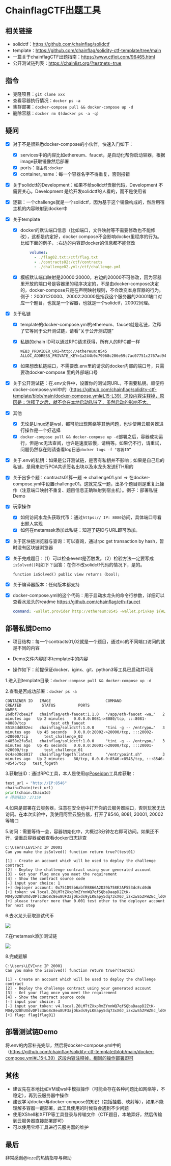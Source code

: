 # ChainflagCTF出题工具

## 相关链接

- solidctf：https://github.com/chainflag/solidctf
- template：https://github.com/chainflag/solidity-ctf-template/tree/main
- 一篇关于chainflagCTF出题指南：https://www.ctfiot.com/96465.html
- 公开测试链列表：https://chainlist.org/?testnets=true

## 指令

- 克隆项目：`git clone xxx`
- 查看容器执行情况：`docker ps -a`
- 集群部署：`docker-compose pull && docker-compose up -d`
- 删除容器：`docker rm $(docker ps -a -q)`

## 疑问

- [x] 对于不是很熟悉docker-compose的小伙伴，快速入门如下：

  - [x] services中的内容比如ethereum、faucet，是自动化帮你启动容器，根据image获取镜像然后部署
  - [x] ports：`宿主机:docker`
  - [x] container_name：每一个容器名字不得重复，否则报错

- [x] 关于solidctf的Development：如果不给solidctf贡献代码，Development 不需要关心。Development 是给开发solidctf的人看的，而不是使用者

- [x] 逻辑：一个challenge就是一个solidctf，因为基于这个镜像构成的，然后用宿主机的内容映射到docker中

- [x] 关于template

  - [x] docker的默认端口信息（比如端口，文件映射等不需要修改也不能修改），这都是约定好，docker compose不会影响docker里程序的行为。比如下面的例子，`:`右边的内容即docker的信息都不能修改

    ```yml
        volumes:
          - ./flag02.txt:/ctf/flag.txt
          - ./contracts02:/ctf/contracts
          - ./challenge02.yml:/ctf/challenge.yml
    ```

  - [x] 模板默认端口映射是20000:20000，右边的20000不可修改，因为容器里开放的端口号是容器里的程序决定的，不是由docker-compose决定的，docker-compose只是在声明映射规则，不会改变本身容器的行为。例子：20001:20000、20002:20000是指我这个服务器的20001端口对应一个题目，也就是一个容器，也就是一个solidctf，20002同理。

- [x] 关于私链

  - [x] template的docker-compose.yml的ethereum、faucet就是私链，注释了它等同于公开测试链，请看“关于公开测试链”

  - [x] 私链的chain ID可以通过RPC请求获得，所有人的RPC都一样

    ```
    WEB3_PROVIDER_URI=http://ethereum:8545
    ALLOC_ADDRESS_PRIVATE_KEY=1a244b0c79968c206e59c7ac07751c2767ad949c1fdd25a8223d521825e81bd6
    ```

  - [x] 如果想改私链端口，不需要改.env里的请求的docker内部的端口号，只需要改docker-compose 里的外部端口号

- [x] 关于公开测试链：在.env文件中，设置你的测试网URL，不需要私钥。顺便将docker-compose.yml中的（https://github.com/chainflag/solidity-ctf-template/blob/main/docker-compose.yml#L15-L39）这段内容注释掉，原因是：注释了之后，就不会在本地启动私链了，虽然启动的影响不大。

- [x] 其他

  - [x] 无论是Linux还是wsl，都可能出现网络等其他问题，也许使用云服务器进行操作是一个好选择
  - [x] `docker-compose pull && docker-compose up -d`部署之后，容器成功运行，但是nc无法查阅，也许是速度较慢，请稍等。如果仍不行，请重试，问题仍然存在则请查看log日志`docker logs -f "容器ID“`

- [x] 关于.env的私钥：如果是公开测试链，是否有私钥并不影响；如果是自己启的私链，是用来进行POA共识签名出块以及水龙头发送ETH用的

- [x] 关于出多个题：contracts01算一题 => challenge01.yml => 在docker-compose.yml中设置challenge01。这就完成一题，出多个题目则是重复此操作（注意端口映射不重复、题目信息正确映射到宿主机）。例子：部署私链Demo

- [x] 玩家操作

  - [x] 如何访问水龙头获取代币：通过`https:// IP: 8080`访问，具体端口号看出题人实现
  - [x] 如何在metamask添加此私链：知道了链ID与URL即可添加。

- [x] 关于区块链浏览器与查询：可以查询，通过rpc get transaction by hash，暂时没有区块链浏览器

- [x] 关于完成题目：（1）可以检查event是否触发。（2）检验方法一定要写成`isSolved()`吗如下？回答：在你不改solidctf代码的情况下，是的。

  ```solidity
  function isSolved() public view returns (bool);
  ```

- [x] 关于编译器版本：任何版本都支持

- [x] docker-compose.yml的这个代码：用于启动水龙头的命令行参数，详细可以查看水龙头的readme https://github.com/chainflag/eth-faucet

  ```yml
  command: -wallet.provider http://ethereum:8545 -wallet.privkey ${ALLOC_ADDRESS_PRIVATE_KEY} -faucet.minutes 1
  ```

## 部署私链Demo

- 项目结构：每一个contracts01,02就是一个题目，通过nc的不同端口访问的就是不同的内容

- Demo文件内容即本template中的内容

- 操作如下：前提保证docker、iginx、git、python3等工具已启动并可用


1.进入到template目录：`docker-compose pull && docker-compose up -d`

2.查看是否成功部署：`docker ps -a`

```
CONTAINER ID   IMAGE                        COMMAND                  CREATED         STATUS          PORTS                                               NAMES
26dbf7cbee2f   chainflag/eth-faucet:1.1.0   "/app/eth-faucet -wa…"   2 minutes ago   Up 2 minutes    0.0.0.0:8081->8080/tcp, :::8081->8080/tcp           test_eth_faucet
85184dd882ec   chainflag/solidctf:1.0.0     "tini -g -- /entrypo…"   3 minutes ago   Up 45 seconds   0.0.0.0:20002->20000/tcp, :::20002->20000/tcp       test_challenge_02
c4858e2fa5a1   chainflag/solidctf:1.0.0     "tini -g -- /entrypo…"   3 minutes ago   Up 45 seconds   0.0.0.0:20001->20000/tcp, :::20001->20000/tcp       test_challenge_01
0c4ae38c8017   chainflag/fogeth:latest      "/entrypoint.sh"         3 minutes ago   Up 2 minutes    80/tcp, 0.0.0.0:8546->8545/tcp, :::8546->8545/tcp   test_fogeth
```

3.获取链ID：通过RPC工具，本人是使用@[Poseidon](https://github.com/B1ue1nWh1te/Poseidon)工具库获取：

```python
test_url = "http://IP:8546"
chain=Chain(test_url)
print(chain.ChainId)
# 得到链ID：27159
```

4.如果是部署在云服务器，注意在安全组中打开你的云服务器端口，否则玩家无法访问。在本次实验中，我使用阿里云服务器，打开了8546, 8081, 20001, 20002等端口

5.访问：需要等待一会，容器初始化中，大概过3分钟左右即可访问。如果还不行，请重启容器或者查看docker日志排查

```
C:\Users\LEVI>nc IP 20001
Can you make the isSolved() function return true?(test01)

[1] - Create an account which will be used to deploy the challenge contract
[2] - Deploy the challenge contract using your generated account
[3] - Get your flag once you meet the requirement
[4] - Show the contract source code
[-] input your choice: 1
[+] deployer account: 0x751D95b6abfEB866A2D39b758E2AF553dcEcd0d6
[+] token: v4.local.Z0LMTtZXxpRmZYnnWQ7qfSQbaDaapD2ZtK-M04yQ28hUXdvDPlc3Wo8c8eu8UF3ajDkxds9yLKEapy5dq73xX0J_izxzwS5ZFWZEc_ldOKepV669ZSmiiOwamNi1SBbDOx2osdlGOZdOROIPROh8fyxQF1nSSiNyFhIgwgO2t55ZIA.dGVzdDAx
[+] please transfer more than 0.001 test ether to the deployer account for next step
```

6.去水龙头获取测试代币

![](https://moe.photo/images/2023/08/22/_20230822151008.png)

7.在metamask添加测试链

![](https://moe.photo/images/2023/08/22/1.png)

8.完成题解

```
C:\Users\LEVI>nc IP 20001
Can you make the isSolved() function return true?(test01)

[1] - Create an account which will be used to deploy the challenge contract
[2] - Deploy the challenge contract using your generated account
[3] - Get your flag once you meet the requirement
[4] - Show the contract source code
[-] input your choice: 3
[-] input your token: v4.local.Z0LMTtZXxpRmZYnnWQ7qfSQbaDaapD2ZtK-M04yQ28hUXdvDPlc3Wo8c8eu8UF3ajDkxds9yLKEapy5dq73xX0J_izxzwS5ZFWZEc_ldOKepV669ZSmiiOwamNi1SBbDOx2osdlGOZdOROIPROh8fyxQF1nSSiNyFhIgwgO2t55ZIA.dGVzdDAx
[+] flag: flag{flag01}
```

## 部署测试链Demo

将.env的内容补充完毕，然后将docker-compose.yml中的（https://github.com/chainflag/solidity-ctf-template/blob/main/docker-compose.yml#L15-L39）这段内容注释掉，相同的操作部署即可

## 其他

- 建议先在本地比如VM或wsl中模拟操作（可能会存在各种问题比如网络等，不稳定），再到云服务器中操作
- 建议学习docker与docker-compose的知识（包括挂载、映射等），如果不能理解多容器一键部署，此工具使用的时候将会遇到不少问题
- 使用XShell和XFTP等工具登录与传输文件（CTF题目，本地弄好，然后传输到云服务器直接部署即可）
- 可以使用宝塔工具进行云服务器的维护

## 最后

非常感谢@iczc的热情指导与帮助







